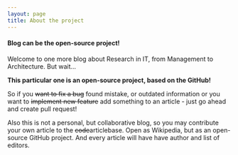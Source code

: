 ```yaml
---
layout: page
title: About the project
---
```



#### Blog can be the open-source project!

Welcome to  one more blog about Research in IT, from Management to Architecture. But wait...

**This particular one is an open-source project, based on the GitHub!**

So if you ~~want to fix a bug~~ found mistake, or outdated information or you want to ~~implement new feature~~ add something to an article - just go ahead and create pull request!

Also this is not a personal, but collaborative blog, so you may contribute your own article to the ~~code~~articlebase. Open as Wikipedia, but as an open-source GitHub project. And every article will have have author and list of editors.

